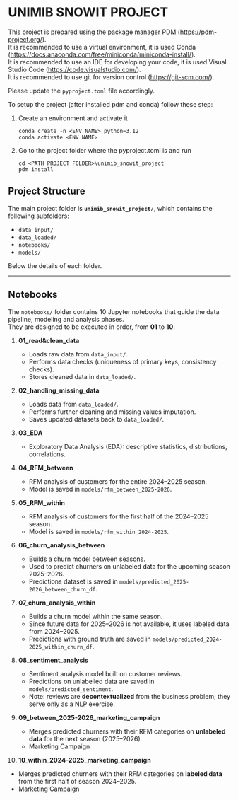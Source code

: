 # UNIMIB SNOWIT PROJECT
This project is prepared using the package manager PDM (https://pdm-project.org/).<br>
It is recommended to use a virtual environment, it is used Conda (https://docs.anaconda.com/free/miniconda/miniconda-install/).<br>
It is recommended to use an IDE for developing your code, it is used Visual Studio Code (https://code.visualstudio.com/).<br>
It is recommended to use git for version control (https://git-scm.com/).<br>

Please update the ```pyproject.toml``` file accordingly.<br>

To setup the project (after installed pdm and conda) follow these step:
1. Create an environment and activate it
    ```
    conda create -n <ENV NAME> python=3.12
    conda activate <ENV NAME>
    ```
2. Go to the project folder where the pyproject.toml is and run
    ```
    cd <PATH PROJECT FOLDER>\unimib_snowit_project
    pdm install
    ```

## Project Structure

The main project folder is **`unimib_snowit_project/`**, which contains the following subfolders:

- `data_input/`  
- `data_loaded/`  
- `notebooks/`  
- `models/`  

Below the details of each folder.

---

## Notebooks

The `notebooks/` folder contains 10 Jupyter notebooks that guide the data pipeline, modeling and analysis phases.  
They are designed to be executed in order, from **01** to **10**.

1. **01_read&clean_data**  
   - Loads raw data from `data_input/`.  
   - Performs data checks (uniqueness of primary keys, consistency checks).  
   - Stores cleaned data in `data_loaded/`.  

2. **02_handling_missing_data**  
   - Loads data from `data_loaded/`.  
   - Performs further cleaning and missing values imputation.  
   - Saves updated datasets back to `data_loaded/`.  

3. **03_EDA**  
   - Exploratory Data Analysis (EDA): descriptive statistics, distributions, correlations.  

4. **04_RFM_between**  
   - RFM analysis of customers for the entire 2024–2025 season.  
   - Model is saved in `models/rfm_between_2025-2026`.  

5. **05_RFM_within**  
   - RFM analysis of customers for the first half of the 2024–2025 season.  
   - Model is saved in `models/rfm_within_2024-2025`.  

6. **06_churn_analysis_between**  
   - Builds a churn model between seasons.  
   - Used to predict churners on unlabeled data for the upcoming season 2025–2026.  
   - Predictions dataset is saved in `models/predicted_2025-2026_between_churn_df`.  

7. **07_churn_analysis_within**  
   - Builds a churn model within the same season.  
   - Since future data for 2025–2026 is not available, it uses labeled data from 2024–2025.  
   - Predictions with ground truth are saved in `models/predicted_2024-2025_within_churn_df`.  

8. **08_sentiment_analysis**  
   - Sentiment analysis model built on customer reviews.  
   - Predictions on unlabelled data are saved in `models/predicted_sentiment`.
   - Note: reviews are **decontextualized** from the business problem; they serve only as a NLP exercise.  

9. **09_between_2025-2026_marketing_campaign**  
   - Merges predicted churners with their RFM categories on **unlabeled data** for the next season (2025–2026).  
   - Marketing Campaign

10. **10_within_2024-2025_marketing_campaign**  
   - Merges predicted churners with their RFM categories on **labeled data** from the first half of season 2024–2025.  
   - Marketing Campaign


